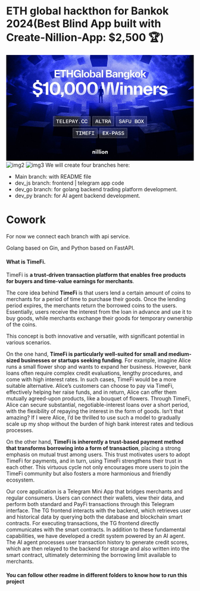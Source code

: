 # ETH global hackthon for Bankok 2024(Best Blind App built with Create-Nillion-App: $2,500 🏆)

![img1](assets/nillion.jpg)
![img2](assets/team1.jpg)
![img3](assets/team3.jpg)
We will create four branches here:

+ Main branch: with README file
+ dev_js branch: frontend | telegram app code
+ dev_go branch: for golang backend trading platform development.
+ dev_py branch: for AI agent backend development.

# Cowork

For now we connect each branch with api service.

Golang based on Gin, and Python based on FastAPI.

#### What is TimeFi.

TimeFi is **a trust-driven transaction platform that enables free products for buyers and time-value earnings for merchants**.

The core idea behind **TimeFi** is that users lend a certain amount of coins to merchants for a period of time to purchase their goods. Once the lending period expires, the merchants return the borrowed coins to the users. Essentially, users receive the interest from the loan in advance and use it to buy goods, while merchants exchange their goods for temporary ownership of the coins.

This concept is both innovative and versatile, with significant potential in various scenarios.

On the one hand, **TimeFi is particularly well-suited for small and medium-sized businesses or startups seeking funding**. For example, imagine Alice runs a small flower shop and wants to expand her business. However, bank loans often require complex credit evaluations, lengthy procedures, and come with high interest rates. In such cases, TimeFi would be a more suitable alternative. Alice’s customers can choose to pay via TimeFi, effectively helping her raise funds, and in return, Alice can offer them mutually agreed-upon products, like a bouquet of flowers. Through TimeFi, Alice can secure substantial, negotiable-interest loans over a short period, with the flexibility of repaying the interest in the form of goods. Isn’t that amazing? If I were Alice, I’d be thrilled to use such a model to gradually scale up my shop without the burden of high bank interest rates and tedious processes.

On the other hand, **TimeFi is inherently a trust-based payment method that transforms borrowing into a form of transaction**, placing a strong emphasis on mutual trust among users. This trust motivates users to adopt TimeFi for payments, and in turn, using TimeFi strengthens their trust in each other. This virtuous cycle not only encourages more users to join the TimeFi community but also fosters a more harmonious and friendly ecosystem.

Our core application is a Telegram Mini App that bridges merchants and regular consumers. Users can connect their wallets, view their data, and perform both standard and PayFi transactions through this Telegram interface. The TG frontend interacts with the backend, which retrieves user and historical data by querying both the database and blockchain smart contracts. For executing transactions, the TG frontend directly communicates with the smart contracts. In addition to these fundamental capabilities, we have developed a credit system powered by an AI agent. The AI agent processes user transaction history to generate credit scores, which are then relayed to the backend for storage and also written into the smart contract, ultimately determining the borrowing limit available to merchants.

#### You can follow other readme in different folders to know how to run this project

